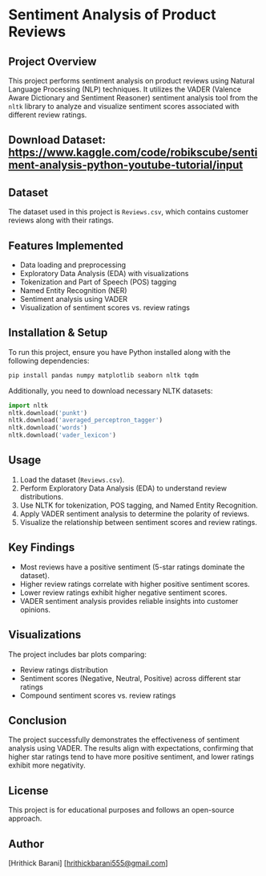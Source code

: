 # Sentiment Analysis of Product Reviews

## Project Overview
This project performs sentiment analysis on product reviews using Natural Language Processing (NLP) techniques. It utilizes the VADER (Valence Aware Dictionary and Sentiment Reasoner) sentiment analysis tool from the `nltk` library to analyze and visualize sentiment scores associated with different review ratings.

## Download Dataset: https://www.kaggle.com/code/robikscube/sentiment-analysis-python-youtube-tutorial/input

## Dataset
The dataset used in this project is `Reviews.csv`, which contains customer reviews along with their ratings.

## Features Implemented
- Data loading and preprocessing
- Exploratory Data Analysis (EDA) with visualizations
- Tokenization and Part of Speech (POS) tagging
- Named Entity Recognition (NER)
- Sentiment analysis using VADER
- Visualization of sentiment scores vs. review ratings

## Installation & Setup
To run this project, ensure you have Python installed along with the following dependencies:

```bash
pip install pandas numpy matplotlib seaborn nltk tqdm
```

Additionally, you need to download necessary NLTK datasets:

```python
import nltk
nltk.download('punkt')
nltk.download('averaged_perceptron_tagger')
nltk.download('words')
nltk.download('vader_lexicon')
```

## Usage
1. Load the dataset (`Reviews.csv`).
2. Perform Exploratory Data Analysis (EDA) to understand review distributions.
3. Use NLTK for tokenization, POS tagging, and Named Entity Recognition.
4. Apply VADER sentiment analysis to determine the polarity of reviews.
5. Visualize the relationship between sentiment scores and review ratings.

## Key Findings
- Most reviews have a positive sentiment (5-star ratings dominate the dataset).
- Higher review ratings correlate with higher positive sentiment scores.
- Lower review ratings exhibit higher negative sentiment scores.
- VADER sentiment analysis provides reliable insights into customer opinions.

## Visualizations
The project includes bar plots comparing:
- Review ratings distribution
- Sentiment scores (Negative, Neutral, Positive) across different star ratings
- Compound sentiment scores vs. review ratings

## Conclusion
The project successfully demonstrates the effectiveness of sentiment analysis using VADER. The results align with expectations, confirming that higher star ratings tend to have more positive sentiment, and lower ratings exhibit more negativity.

## License
This project is for educational purposes and follows an open-source approach.

## Author
[Hrithick Barani]
[hrithickbarani555@gmail.com]

